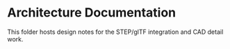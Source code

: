 # Architecture Documentation

This folder hosts design notes for the STEP/glTF integration and CAD detail work.
